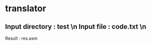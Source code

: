 # translator

Input directory : test \n
Input file      : code.txt \n
--------------------------
Result          : res.asm
